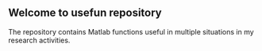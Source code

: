 ## Welcome to usefun repository

The repository contains Matlab functions useful in multiple situations in my research activities.
